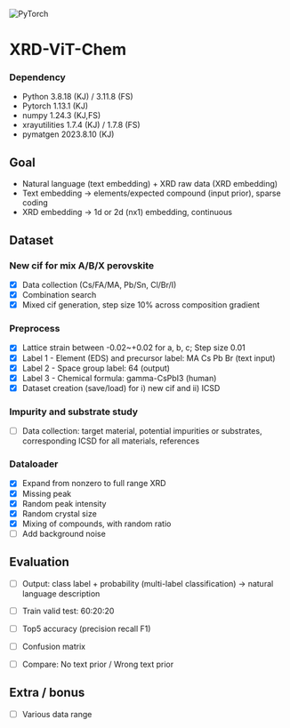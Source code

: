 ![PyTorch](https://img.shields.io/badge/PyTorch-%23EE4C2C.svg?style=for-the-badge&logo=PyTorch&logoColor=white)

# XRD-ViT-Chem

### Dependency
- Python	3.8.18 (KJ) / 3.11.8 (FS)
- Pytorch 1.13.1 (KJ)
- numpy	1.24.3 (KJ,FS)
- xrayutilities	1.7.4 (KJ) / 1.7.8 (FS)
- pymatgen	2023.8.10 (KJ)

## Goal
- Natural language (text embedding) + XRD raw data (XRD embedding)
- Text embedding -> elements/expected compound (input prior), sparse coding
- XRD embedding -> 1d or 2d (nx1) embedding, continuous

## Dataset
### New cif for mix A/B/X perovskite
- [x] Data collection (Cs/FA/MA, Pb/Sn, Cl/Br/I)
- [x] Combination search
- [x] Mixed cif generation, step size 10% across composition gradient

### Preprocess
- [x] Lattice strain between -0.02~+0.02 for a, b, c; Step size 0.01
- [x] Label 1 - Element (EDS) and precursor label: MA Cs Pb Br (text input)
- [x] Label 2 - Space group label: 64 (output)
- [x] Label 3 - Chemical formula: gamma-CsPbI3 (human)
- [x] Dataset creation (save/load) for i) new cif and ii) ICSD

### Impurity and substrate study
- [ ] Data collection: target material, potential impurities or substrates, corresponding ICSD for all materials, references

### Dataloader
- [x] Expand from nonzero to full range XRD
- [x] Missing peak
- [x] Random peak intensity 
- [x] Random crystal size
- [x] Mixing of compounds, with random ratio
- [ ] Add background noise

## Evaluation
- [ ] Output: class label + probability (multi-label classification) -> natural language description
- [ ] Train valid test: 60:20:20
- [ ] Top5 accuracy (precision recall F1)
- [ ] Confusion matrix

- [ ] Compare: No text prior / Wrong text prior

## Extra / bonus
- [ ] Various data range
